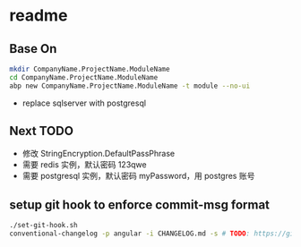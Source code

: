 # readme

## Base On

``` bash
mkdir CompanyName.ProjectName.ModuleName
cd CompanyName.ProjectName.ModuleName
abp new CompanyName.ProjectName.ModuleName -t module --no-ui
```

- replace sqlserver with postgresql

## Next TODO

- 修改 StringEncryption.DefaultPassPhrase
- 需要 redis 实例，默认密码 123qwe
- 需要 postgresql 实例，默认密码 myPassword，用 postgres 账号


## setup git hook to enforce commit-msg format

```bash
./set-git-hook.sh
conventional-changelog -p angular -i CHANGELOG.md -s # TODO: https://github.com/absolute-version/commit-and-tag-version#bumpfiles-packagefiles-and-updaters
```